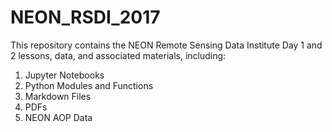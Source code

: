 ﻿# NEON_RSDI_2017
This repository contains the NEON Remote Sensing Data Institute Day 1 and 2 lessons, data, and associated materials, including:
1. Jupyter Notebooks 
2. Python Modules and Functions 
3. Markdown Files 
4. PDFs
5. NEON AOP Data 
